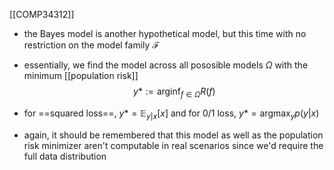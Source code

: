 [[COMP34312]]

- the Bayes model is another hypothetical model, but this time with no restriction on the model family $\mathcal{F}$
- essentially, we find the model across all pososible models $\Omega$ with the minimum [[population risk]]
$$y* := \textrm{arg}\textrm{inf}_{f\in\Omega}R(f)$$

- for ==squared loss==, $y* = \mathbb{E}_{y|x}[x]$ and for 0/1 loss, $y* = \textrm{argmax}_yp(y|x)$
- again, it should be remembered that this model as well as the population risk minimizer aren't computable in real scenarios since we'd require the full data distribution